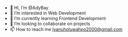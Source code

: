 - 👋 Hi, I’m @AdyBay
- 👀 I’m interested in Web Development 
- 🌱 I’m currently learning Frontend Development 
- 💞️ I’m looking to collaborate on projects 
- 📫 How to reach me iyanuholuwahpo2000@gmail.com

<!---
AdyBay/AdyBay is a ✨ special ✨ repository because its `README.md` (this file) appears on your GitHub profile.
You can click the Preview link to take a look at your changes.
--->
